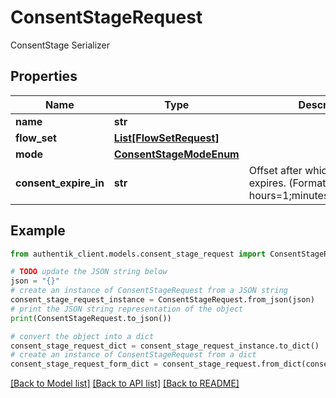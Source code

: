 # ConsentStageRequest

ConsentStage Serializer

## Properties

Name | Type | Description | Notes
------------ | ------------- | ------------- | -------------
**name** | **str** |  | 
**flow_set** | [**List[FlowSetRequest]**](FlowSetRequest.md) |  | [optional] 
**mode** | [**ConsentStageModeEnum**](ConsentStageModeEnum.md) |  | [optional] 
**consent_expire_in** | **str** | Offset after which consent expires. (Format: hours&#x3D;1;minutes&#x3D;2;seconds&#x3D;3). | [optional] 

## Example

```python
from authentik_client.models.consent_stage_request import ConsentStageRequest

# TODO update the JSON string below
json = "{}"
# create an instance of ConsentStageRequest from a JSON string
consent_stage_request_instance = ConsentStageRequest.from_json(json)
# print the JSON string representation of the object
print(ConsentStageRequest.to_json())

# convert the object into a dict
consent_stage_request_dict = consent_stage_request_instance.to_dict()
# create an instance of ConsentStageRequest from a dict
consent_stage_request_form_dict = consent_stage_request.from_dict(consent_stage_request_dict)
```
[[Back to Model list]](../README.md#documentation-for-models) [[Back to API list]](../README.md#documentation-for-api-endpoints) [[Back to README]](../README.md)


